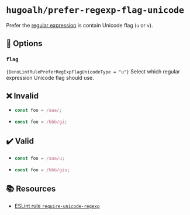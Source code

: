# `hugoalh/prefer-regexp-flag-unicode`

Prefer the [regular expression](https://developer.mozilla.org/en-US/docs/Web/JavaScript/Guide/Regular_expressions) is contain Unicode flag (`u` or `v`).

## 🔧 Options

### `flag`

`{DenoLintRulePreferRegExpFlagUnicodeType = "u"}` Select which regular expression Unicode flag should use.

## ❌ Invalid

- ```ts
  const foo = /aaa/;
  ```
- ```ts
  const foo = /bbb/gi;
  ```

## ✔️ Valid

- ```ts
  const foo = /aaa/u;
  ```
- ```ts
  const foo = /bbb/giu;
  ```

## 📚 Resources

- [ESLint rule `require-unicode-regexp`](https://eslint.org/docs/latest/rules/require-unicode-regexp)

